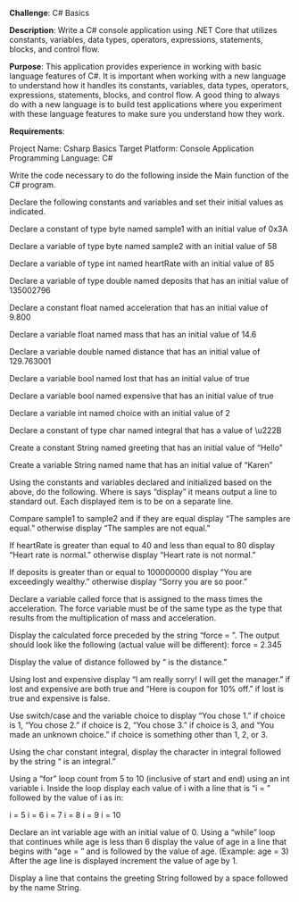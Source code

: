 **Challenge**: C# Basics

**Description**: Write a C# console application using .NET Core that utilizes constants, variables, data types, operators, expressions, statements, blocks, and control flow.

**Purpose**: This application provides experience in working with basic language features of C#. It is important when working with a new language to understand how it handles its constants, variables, data types, operators, expressions, statements, blocks, and control flow. A good thing to always do with a new language is to build test applications where you experiment with these language features to make sure you understand how they work.

**Requirements**:

Project Name: Csharp Basics
Target Platform: Console Application
Programming Language: C#

Write the code necessary to do the following inside the Main function of the C# program.

Declare the following constants and variables and set their initial values as indicated.

Declare a constant of type byte named sample1 with an initial value of 0x3A

Declare a variable of type byte named sample2 with an initial value of 58

Declare a variable of type int named heartRate with an initial value of 85

Declare a variable of type double named deposits that has an initial value of 135002796

Declare a constant float named acceleration that has an initial value of 9.800

Declare a variable float named mass that has an initial value of 14.6

Declare a variable double named distance that has an initial value of 129.763001

Declare a variable bool named lost that has an initial value of true

Declare a variable bool named expensive that has an initial value of true

Declare a variable int named choice with an initial value of 2

Declare a constant of type char named integral that has a value of \u222B

Create a constant String named greeting that has an initial value of “Hello”

Create a variable String named name that has an initial value of “Karen”

Using the constants and variables declared and initialized based on the above, do the following. Where is says “display” it means output a line to standard out. Each displayed item is to be on a separate line.

Compare sample1 to sample2 and if they are equal display “The samples are equal.” otherwise display “The samples are not equal.”

If heartRate is greater than equal to 40 and less than equal to 80 display “Heart rate is normal.” otherwise display “Heart rate is not normal.”

If deposits is greater than or equal to 100000000 display “You are exceedingly wealthy.” otherwise display “Sorry you are so poor.”

Declare a variable called force that is assigned to the mass times the acceleration. The force variable must be of the same type as the type that results from the multiplication of mass and acceleration.

Display the calculated force preceded by the string “force = ”. The output should look like the following (actual value will be different): force = 2.345

Display the value of distance followed by “ is the distance.”

Using lost and expensive display “I am really sorry! I will get the manager.” if lost and expensive are both true and “Here is coupon for 10% off.” if lost is true and expensive is false.

Use switch/case and the variable choice to display “You chose 1.” if choice is 1, “You chose 2.” if choice is 2, “You chose 3.” if choice is 3, and “You made an unknown choice.” if choice is something other than 1, 2, or 3.

Using the char constant integral, display the character in integral followed by the string “ is an integral.”

Using a “for” loop count from 5 to 10 (inclusive of start and end) using an int variable i. Inside the loop display each value of i with a line that is “i = ” followed by the value of i as in:

i = 5
i = 6
i = 7
i = 8
i = 9
i = 10

Declare an int variable age with an initial value of 0. Using a “while” loop that continues while age is less than 6 display the value of age in a line that begins with “age = ” and is followed by the value of age. (Example: age = 3) After the age line is displayed increment the value of age by 1.

Display a line that contains the greeting String followed by a space followed by the name String.
